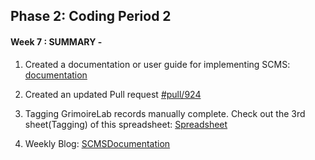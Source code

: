 ## Phase 2: Coding Period 2

#### Week 7 : SUMMARY -

1. Created a documentation or user guide for implementing SCMS: [documentation](https://github.com/ria18405/Working-Directory/blob/master/README.md)

2. Created an updated Pull request [#pull/924](https://github.com/chaoss/grimoirelab-elk/pull/924)

3. Tagging GrimoireLab records manually complete. Check out the 3rd sheet(Tagging) of this spreadsheet: [Spreadsheet](https://docs.google.com/spreadsheets/d/1aovsADe0Be2ociXXd6efJO0pUEpHQsdz9X9P4HbvtNo/edit?usp=sharing)

4. Weekly Blog: [SCMSDocumentation](https://medium.com/@guptaria/week-7-coding-period-2-60ce079802fa)